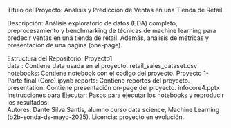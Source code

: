 
Título del Proyecto: Análisis y Predicción de Ventas en una Tienda de Retail

Descripción: Análisis exploratorio de datos (EDA) completo, preprocesamiento y benchmarking de técnicas de machine learning para predecir ventas en una tienda de retail. Además, análisis de métricas y presentación de una página (one-page).

Estructura del Repositorio: Proyecto1   
                                data : Contiene data usada en el proyecto.              retail_sales_dataset.csv
                            notebooks: Contiene notebook con el codigo del proyecto.    Proyecto 1- Parte final (Core).ipynb
                              reports: Contiene reportes del proyecto.
                         presentation: Contiene presentación on-page del proyecto.      infocore4.pptx 
          Instrucciones para Ejecutar: Pasos para ejecutar los notebooks y reproducir los resultados.           
                              Autores: Dante Silva Santis, alumno curso data science, Machine Learning (b2b-sonda-ds-mayo-2025).
                             Licencia: proyecto en evolución.
